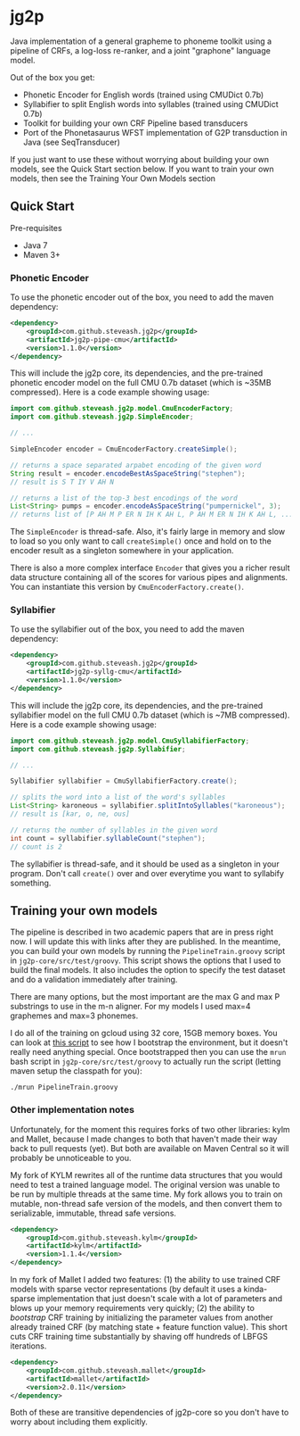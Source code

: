 jg2p
====

Java implementation of a general grapheme to phoneme toolkit using a pipeline of CRFs, a log-loss re-ranker, and a 
joint "graphone" language model. 

Out of the box you get:
* Phonetic Encoder for English words (trained using CMUDict 0.7b)
* Syllabifier to split English words into syllables (trained using CMUDict 0.7b)
* Toolkit for building your own CRF Pipeline based transducers
* Port of the Phonetasaurus WFST implementation of G2P transduction in Java (see SeqTransducer)

If you just want to use these without worrying about building your own models, see the Quick Start
section below. If you want to train your own models, then see the Training Your Own Models section

## Quick Start

Pre-requisites
* Java 7
* Maven 3+

### Phonetic Encoder

To use the phonetic encoder out of the box, you need to add the maven dependency:
```xml
<dependency>
    <groupId>com.github.steveash.jg2p</groupId>
    <artifactId>jg2p-pipe-cmu</artifactId>
    <version>1.1.0</version>
</dependency>
```

This will include the jg2p core, its dependencies, and the pre-trained phonetic encoder model
on the full CMU 0.7b dataset (which is ~35MB compressed).  Here is a code example showing usage:

```java
import com.github.steveash.jg2p.model.CmuEncoderFactory;
import com.github.steveash.jg2p.SimpleEncoder;

// ...

SimpleEncoder encoder = CmuEncoderFactory.createSimple();

// returns a space separated arpabet encoding of the given word
String result = encoder.encodeBestAsSpaceString("stephen");
// result is S T IY V AH N

// returns a list of the top-3 best encodings of the word
List<String> pumps = encoder.encodeAsSpaceString("pumpernickel", 3);
// returns list of [P AH M P ER N IH K AH L, P AH M ER N IH K AH L, ...]
```

The `SimpleEncoder` is thread-safe. Also, it's fairly large in memory and slow to load so you only 
want to call `createSimple()` once and hold on to the encoder result as a singleton somewhere in 
your application.

There is also a more complex interface `Encoder` that gives you a richer result data structure 
containing all of the scores for various pipes and alignments. You can instantiate this version
by `CmuEncoderFactory.create()`.

### Syllabifier

To use the syllabifier out of the box, you need to add the maven dependency:
```xml
<dependency>
    <groupId>com.github.steveash.jg2p</groupId>
    <artifactId>jg2p-syllg-cmu</artifactId>
    <version>1.1.0</version>
</dependency>
```

This will include the jg2p core, its dependencies, and the pre-trained syllabifier model 
on the full CMU 0.7b dataset (which is ~7MB compressed).  Here is a code example showing usage:

```java
import com.github.steveash.jg2p.model.CmuSyllabifierFactory;
import com.github.steveash.jg2p.Syllabifier;

// ...

Syllabifier syllabifier = CmuSyllabifierFactory.create();

// splits the word into a list of the word's syllables
List<String> karoneous = syllabifier.splitIntoSyllables("karoneous");
// result is [kar, o, ne, ous]

// returns the number of syllables in the given word
int count = syllabifier.syllableCount("stephen");
// count is 2
```

The syllabifier is thread-safe, and it should be used as a singleton in your program. Don't call 
`create()` over and over everytime you want to syllabify something.

## Training your own models
The pipeline is described in two academic papers that are in press right now. I will update this 
with links after they are published. In the meantime, you can build your own models by running
the `PipelineTrain.groovy` script in `jg2p-core/src/test/groovy`. This script shows the 
options that I used to build the final models. It also includes the option to specify the 
test dataset and do a validation immediately after training.  

There are many options, but the most important are the max G and max P substrings to use 
in the m-n aligner. For my models I used max=4 graphemes and max=3 phonemes.

I do all of the training on gcloud using 32 core, 15GB memory boxes. You can look at 
[this script](https://github.com/steveash/devops/blob/master/gcloud_jg2p.sh) to see how 
I bootstrap the environment, but it doesn't really need anything special.  Once bootstrapped
then you can use the `mrun` bash script in `jg2p-core/src/test/groovy` to actually
run the script (letting maven setup the classpath for you):

```
./mrun PipelineTrain.groovy
```

### Other implementation notes

Unfortunately, for the moment this requires forks of two other libraries: kylm and Mallet, because I made changes to 
both that haven't made their way back to pull requests (yet). But both are available on Maven Central so it will
probably be unnoticeable to you.

My fork of KYLM rewrites all of the runtime data structures that you would need to test a trained language model.
The original version was unable to be run by multiple threads at the same time. My fork allows you to train on 
mutable, non-thread safe version of the models, and then convert them to serializable, immutable, thread safe
versions.
```xml
<dependency>
    <groupId>com.github.steveash.kylm</groupId>
    <artifactId>kylm</artifactId>
    <version>1.1.4</version>
</dependency>
```

In my fork of Mallet I added two features: (1) the ability to use trained CRF models with sparse vector representations
(by default it uses a kinda-sparse implementation that just doesn't scale with a lot of parameters and blows up your
memory requirements very quickly; (2) the ability to _bootstrap_ CRF training by initializing the parameter values 
from another already trained CRF (by matching state + feature function value). This short cuts CRF training time 
substantially by shaving off hundreds of LBFGS iterations.
```xml
<dependency>
    <groupId>com.github.steveash.mallet</groupId>
    <artifactId>mallet</artifactId>
    <version>2.0.11</version>
</dependency>
```

Both of these are transitive dependencies of jg2p-core so you don't have to worry about including 
them explicitly.
